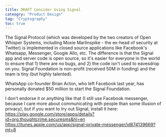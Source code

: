 ```yaml
---
title: DRAFT Consider Using Signal
cateogry: "Product Design"
tag: "Cryptography"
toc: true
---
```


The Signal Protocol (which was developed by the two creators of Open Whisper Systems, including Moxie Marlinspike - the ex-head of security at Twitter) is implemented in closed source applications like Facebook's Whatsapp, Messenger, Google Allo, etc. The difference is that the Signal app and server code is open source, so it's easier for everyone in the world to ensure that 1) there are no bugs, and 2) the code isn't used to eavesdrop on you. Signal Foundation is non-profit (received 50M in funding) and the team is tiny (but highly talented).

WhatsApp co-founder Brian Acton, who left Facebook last year, has personally donated $50 million to start the Signal Foundation.

I don't endorse it or anything like that (I still use Facebook messenger, because I care more about communicating with people than some illusion of privacy), but if you want to try out Signal, install it here: https://play.google.com/store/apps/details?id=org.thoughtcrime.securesms&hl=en https://itunes.apple.com/us/app/signal-private-messenger/id874139669?mt=8
